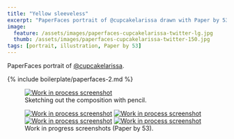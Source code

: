 ```yaml
---
title: "Yellow sleeveless"
excerpt: "PaperFaces portrait of @cupcakelarissa drawn with Paper by 53 on an iPad."
image: 
  feature: /assets/images/paperfaces-cupcakelarissa-twitter-lg.jpg
  thumb: /assets/images/paperfaces-cupcakelarissa-twitter-150.jpg
tags: [portrait, illustration, Paper by 53]
---
```


PaperFaces portrait of <a href="http://twitter.com/cupcakelarissa">@cupcakelarissa</a>.

{% include boilerplate/paperfaces-2.md %}

<figure>
	<a href="{{ site.url }}/assets/images/paperfaces-cupcakelarissa-process-1-lg.jpg"><img src="{{ site.url }}/assets/images/paperfaces-cupcakelarissa-process-1-750.jpg" alt="Work in process screenshot"></a>
	<figcaption>Sketching out the composition with pencil.</figcaption>
</figure>

<figure class="half">
	<a href="{{ site.url }}/assets/images/paperfaces-cupcakelarissa-process-2-lg.jpg"><img src="{{ site.url }}/assets/images/paperfaces-cupcakelarissa-process-2-600.jpg" alt="Work in process screenshot"></a>
	<a href="{{ site.url }}/assets/images/paperfaces-cupcakelarissa-process-3-lg.jpg"><img src="{{ site.url }}/assets/images/paperfaces-cupcakelarissa-process-3-600.jpg" alt="Work in process screenshot"></a>
	<a href="{{ site.url }}/assets/images/paperfaces-cupcakelarissa-process-4-lg.jpg"><img src="{{ site.url }}/assets/images/paperfaces-cupcakelarissa-process-4-600.jpg" alt="Work in process screenshot"></a>
	<a href="{{ site.url }}/assets/images/paperfaces-cupcakelarissa-process-5-lg.jpg"><img src="{{ site.url }}/assets/images/paperfaces-cupcakelarissa-process-5-600.jpg" alt="Work in process screenshot"></a>
	<figcaption>Work in progress screenshots (Paper by 53).</figcaption>
</figure>